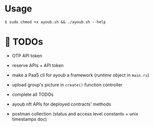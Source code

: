 # Usage

```console
$ sudo chmod +x ayoub.sh && ./ayoub.sh --help
```

# 📌 TODOs

* OTP API token

* reserve APIs + API token

* make a PaaS cli for ayoub a framework (_runtime_ object in `main.rs`)

* upload group's picture in `create()` function controller

* complete all TODOs

* ayoub nft APIs for deployed contracts' methods

* postman collection (status and access level constants + unix timestamps doc)
